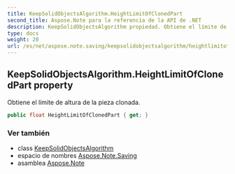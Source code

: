 ```yaml
---
title: KeepSolidObjectsAlgorithm.HeightLimitOfClonedPart
second_title: Aspose.Note para la referencia de la API de .NET
description: KeepSolidObjectsAlgorithm propiedad. Obtiene el límite de altura de la pieza clonada.
type: docs
weight: 20
url: /es/net/aspose.note.saving/keepsolidobjectsalgorithm/heightlimitofclonedpart/
---
```

## KeepSolidObjectsAlgorithm.HeightLimitOfClonedPart property

Obtiene el límite de altura de la pieza clonada.

```csharp
public float HeightLimitOfClonedPart { get; }
```

### Ver también

* class [KeepSolidObjectsAlgorithm](../)
* espacio de nombres [Aspose.Note.Saving](../../keepsolidobjectsalgorithm/)
* asamblea [Aspose.Note](../../../)


